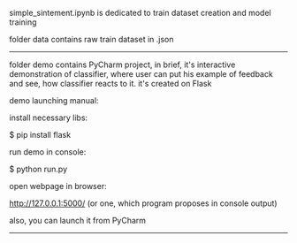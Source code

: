 simple_sintement.ipynb is dedicated to train dataset creation and model training

folder data contains raw train dataset in .json

---------------------------------------------------------------------------------------
folder demo contains PyCharm project, in brief, it's interactive demonstration of classifier, where user can put his example of feedback and see, how classifier reacts to it. it's created on Flask

demo launching manual:

install necessary libs:

$ pip install flask

run demo in console:

$ python run.py

open webpage in browser:

http://127.0.0.1:5000/   (or one, which program proposes in console output)



also, you can launch it from PyCharm

----------------------------------------------------------------------------------------
